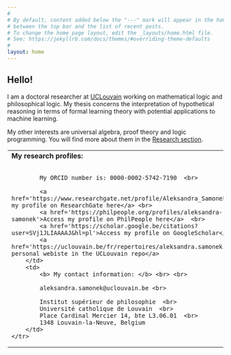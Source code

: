 ```yaml
---
#
# By default, content added below the "---" mark will appear in the home page
# between the top bar and the list of recent posts.
# To change the home page layout, edit the _layouts/home.html file.
# See: https://jekyllrb.com/docs/themes/#overriding-theme-defaults
#
layout: home
---
```



<h2>Hello!</h2>

I am a doctoral researcher at [UCLouvain](https://uclouvain.be/fr/index.html) working on mathematical logic and philosophical logic. My thesis concerns the interpretation of hypothetical reasoning in terms of formal learning theory with potential applications to machine learning.


My other interests are universal algebra, proof theory and logic programming. You will find more about them in the [Research section](https://asamonek.github.io/research/).

<table border=-1 bordercolor="#ffffff">
	<tr>
		<td>
			<b> My research profiles: </b> <br> <br>

			My ORCID number is: 0000-0002-5742-7190  <br>

			<a href='https://www.researchgate.net/profile/Aleksandra_Samonek'>Access my profile on ResearchGate here</a> <br>
			<a href='https://philpeople.org/profiles/aleksandra-samonek'>Access my profile on PhilPeople here</a>  <br>
			<a href='https://scholar.google.be/citations?user=SVj1JLIAAAAJ&hl=pl'>Access my profile on GoogleScholar</a> <br>  
			<a href='https://uclouvain.be/fr/repertoires/aleksandra.samonek'>View my personal webiste in the UCLouvain repo</a>
		</td>
		<td>
			<b> My contact information: </b> <br> <br>

			aleksandra.samonek@uclouvain.be <br>

			Institut supérieur de philosophie  <br>
			Université catholique de Louvain  <br>
			Place Cardinal Mercier 14, bte L3.06.01  <br>
			1348 Louvain-la-Neuve, Belgium
		</td>
	</tr>
</table>
